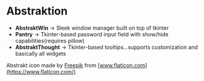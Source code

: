 # Abstraktion
* **AbstraktWin** -> Sleek window manager built on top of tkinter
* **Pantry** -> Tkinter-based password input field with show/hide capabilities(requires pillow)
* **AbstraktThought** -> Tkinter-based tooltips...supports customization and basically all widgets

Abstrakt icon made by [Freepik](https://www.flaticon.com/authors/freepik) from [www.flaticon.com](https://www.flaticon.com/)
